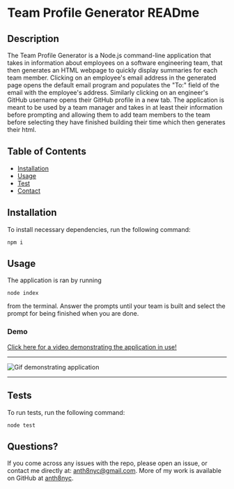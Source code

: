# Team Profile Generator READme


## Description
The Team Profile Generator is a Node.js command-line application that takes in information about employees on a software engineering team, that then generates an HTML webpage to quickly display summaries for each team member. Clicking on an employee's email address in the generated page opens the default email program and populates the "To:" field of the email with the employee's address. Similarly clicking on an engineer's GitHub username opens their GitHub profile in a new tab. The application is meant to be used by a team manager and takes in at least their information before prompting and allowing them to add team members to the team before selecting they have finished building their time which then generates their html.
## Table of Contents
- [Installation](#installation)
- [Usage](#usage)
- [Test](##tests)
- [Contact](##questions?)

## Installation
To install necessary dependencies, run the following command:

    npm i

## Usage
The application is ran by running 

    node index 

from the terminal. Answer the prompts until your team is built and select the prompt for being finished when you are done.
### Demo

[Click here for a video demonstrating the application in use!](https://drive.google.com/drive/folders/1lhKfDaQj_lo349lqtAoSq2VV_sYkGfkZ?usp=sharing)

---
![Gif demonstrating application](./src/images/TeamProfileGenerator.gif)

---  

## Tests
To run tests, run the following command:

    node test

## Questions?
If you come across any issues with the repo, please open an issue, or contact me directly at: anth8nyc@gmail.com. More of my work is available on GitHub at [anth8nyc](https://github.com/anth8nyc/).

